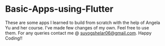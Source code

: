 # Basic-Apps-using-Flutter

These are some apps I learned to build from scratch with the help of Angela Yu and her course. I've made few changes of my own. Feel free to use them. For any queries contact me @ suyogshelar06@gmail.com. Happy Coding!! 

